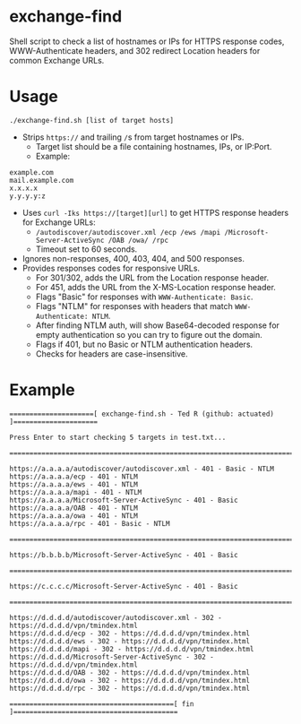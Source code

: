 # exchange-find
Shell script to check a list of hostnames or IPs for HTTPS response codes, WWW-Authenticate headers, and 302 redirect Location headers for common Exchange URLs.

# Usage
```
./exchange-find.sh [list of target hosts]
```
- Strips `https://` and trailing `/`s from target hostnames or IPs.
  - Target list should be a file containing hostnames, IPs, or IP:Port.
  - Example:
```
example.com
mail.example.com
x.x.x.x
y.y.y.y:z
```
- Uses `curl -Iks https://[target][url]` to get HTTPS response headers for Exchange URLs:
  - `/autodiscover/autodiscover.xml /ecp /ews /mapi /Microsoft-Server-ActiveSync /OAB /owa/ /rpc`
  - Timeout set to 60 seconds.
- Ignores non-responses, 400, 403, 404, and 500 responses.
- Provides responses codes for responsive URLs.
  - For 301/302, adds the URL from the Location response header.
  - For 451, adds the URL from the X-MS-Location response header.
  - Flags "Basic" for responses with `WWW-Authenticate: Basic`.
  - Flags "NTLM" for responses with headers that match `WWW-Authenticate: NTLM`.
  - After finding NTLM auth, will show Base64-decoded response for empty authentication so you can try to figure out the domain.
  - Flags if 401, but no Basic or NTLM authentication headers.
  - Checks for headers are case-insensitive.
  
# Example
```
=====================[ exchange-find.sh - Ted R (github: actuated) ]=====================

Press Enter to start checking 5 targets in test.txt...

=========================================================================================

https://a.a.a.a/autodiscover/autodiscover.xml - 401 - Basic - NTLM
https://a.a.a.a/ecp - 401 - NTLM
https://a.a.a.a/ews - 401 - NTLM
https://a.a.a.a/mapi - 401 - NTLM
https://a.a.a.a/Microsoft-Server-ActiveSync - 401 - Basic
https://a.a.a.a/OAB - 401 - NTLM
https://a.a.a.a/owa - 401 - NTLM
https://a.a.a.a/rpc - 401 - Basic - NTLM

=========================================================================================

https://b.b.b.b/Microsoft-Server-ActiveSync - 401 - Basic

=========================================================================================

https://c.c.c.c/Microsoft-Server-ActiveSync - 401 - Basic

=========================================================================================

https://d.d.d.d/autodiscover/autodiscover.xml - 302 - https://d.d.d.d/vpn/tmindex.html
https://d.d.d.d/ecp - 302 - https://d.d.d.d/vpn/tmindex.html
https://d.d.d.d/ews - 302 - https://d.d.d.d/vpn/tmindex.html
https://d.d.d.d/mapi - 302 - https://d.d.d.d/vpn/tmindex.html
https://d.d.d.d/Microsoft-Server-ActiveSync - 302 - https://d.d.d.d/vpn/tmindex.html
https://d.d.d.d/OAB - 302 - https://d.d.d.d/vpn/tmindex.html
https://d.d.d.d/owa - 302 - https://d.d.d.d/vpn/tmindex.html
https://d.d.d.d/rpc - 302 - https://d.d.d.d/vpn/tmindex.html

=========================================[ fin ]=========================================
```
